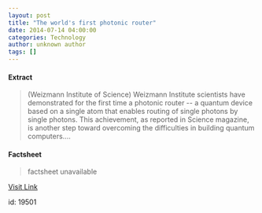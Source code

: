 ```yaml
---
layout: post
title: "The world's first photonic router"
date: 2014-07-14 04:00:00
categories: Technology
author: unknown author
tags: []
---
```



#### Extract
>(Weizmann Institute of Science) Weizmann Institute scientists have demonstrated for the first time a photonic router -- a quantum device based on a single atom that enables routing of single photons by single photons. This achievement, as reported in Science magazine, is another step toward overcoming the difficulties in building quantum computers....

#### Factsheet
>factsheet unavailable

[Visit Link](http://www.eurekalert.org/pub_releases/2014-07/wios-twf071414.php)

id:   19501
